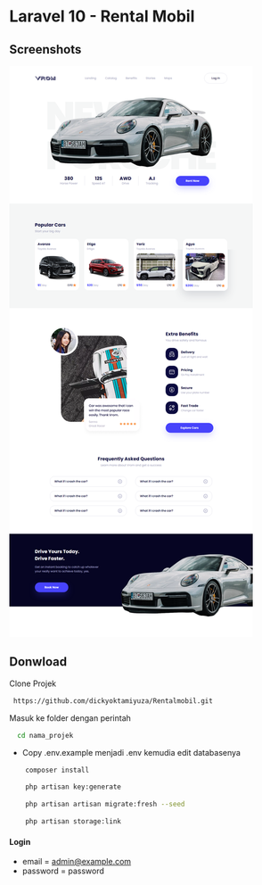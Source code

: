 # Laravel 10 - Rental Mobil

## Screenshots

![Priview img](https://github.com/dickyoktamiyuza/Rentalmobil/blob/main/public/images/SS%20apilikasi.png)

## Donwload

Clone Projek

```bash
 https://github.com/dickyoktamiyuza/Rentalmobil.git
```

Masuk ke folder dengan perintah

```bash
  cd nama_projek
```

-   Copy .env.example menjadi .env kemudia edit databasenya

```bash
    composer install
```

```bash
    php artisan key:generate
```

```bash
    php artisan artisan migrate:fresh --seed
```

```bash
    php artisan storage:link
```

#### Login

-   email = admin@example.com
-   password = password
